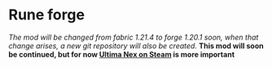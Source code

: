 # Rune forge
*The mod will be changed from fabric 1.21.4 to forge 1.20.1 soon, when that change arises, a new git repository will also be created.*
**This mod will soon be continued, but for now [Ultima Nex on Steam](https://store.steampowered.com/app/3608430/Ultima_Nex/) is more important**
